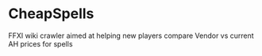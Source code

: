 # CheapSpells
FFXI wiki crawler aimed at helping new players compare Vendor vs current AH prices for spells

